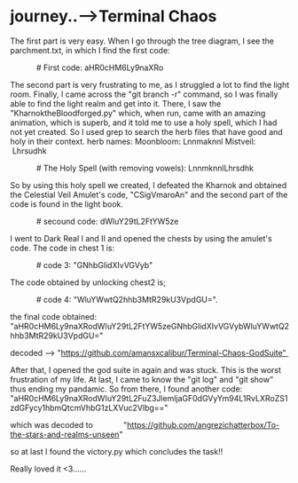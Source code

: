 # journey..-->Terminal Chaos

The first part is very easy. When I go through the tree diagram, I see the parchment.txt, in which I find the first code:

            # First code: aHR0cHM6Ly9naXRo

The second part is very frustrating to me, as I struggled a lot to find the light room. Finally, I came across the "git branch -r" command, so I was finally able to find the light realm and get into it.
There, I saw the "KharnoktheBloodforged.py" which, when run, came with an amazing animation, which is superb, and it told me to use a holy spell, which I had not yet created.
So I used grep to search the herb files that have good and holy in their context.
herb names:
Moonbloom: Lnnmaknnl
Mistveil:  Lhrsudhk

            # The Holy Spell (with removing vowels): LnnmknnlLhrsdhk

So by using this holy spell we created, I defeated the Kharnok and obtained the Celestial Veil Amulet's code, "CSigVmaroAn" and the second part of the code is found in the light book.

            # secound code: dWIuY29tL2FtYW5ze

I went to Dark Real I and II and opened the chests by using the amulet's code.
The code in chest 1 is:

            # code 3: "GNhbGlidXIvVGVyb"

The code obtained by unlocking chest2 is;

            # code 4: "WluYWwtQ2hhb3MtR29kU3VpdGU=".

the final code obtained:
"aHR0cHM6Ly9naXRodWIuY29tL2FtYW5zeGNhbGlidXIvVGVybWluYWwtQ2hhb3MtR29kU3VpdGU=" 

decoded --> "https://github.com/amansxcalibur/Terminal-Chaos-GodSuite" 

After that, I opened the god suite in again and was stuck. This is the worst frustration of my life. At last, I came to know the "git log" and "git show" thus ending my pandamic.
So from there, I found another code:
"aHR0cHM6Ly9naXRodWIuY29tL2FuZ3JlemljaGF0dGVyYm94L1RvLXRoZS1zdGFycy1hbmQtcmVhbG1zLXVuc2Vlbg==" 

which was decoded to 
            "https://github.com/angrezichatterbox/To-the-stars-and-realms-unseen"

so at last I found the victory.py which concludes the task!!

Really loved it <3......
